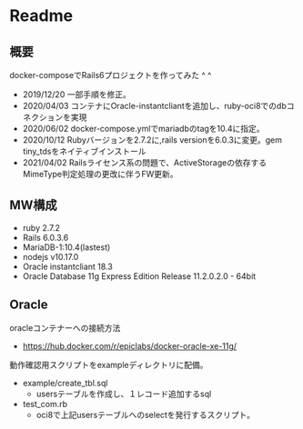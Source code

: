 # Readme

## 概要

docker-composeでRails6プロジェクトを作ってみた ^ ^

- 2019/12/20 一部手順を修正。
- 2020/04/03 コンテナにOracle-instantcliantを追加し、ruby-oci8でのdbコネクションを実現
- 2020/06/02 docker-compose.ymlでmariadbのtagを10.4に指定。
- 2020/10/12 Rubyバージョンを2.7.2に,rails versionを6.0.3に変更。gem tiny_tdsをネイティブインストール
- 2021/04/02 Railsライセンス系の問題で、ActiveStorageの依存するMimeType判定処理の更改に伴うFW更新。

## MW構成

- ruby 2.7.2
- Rails 6.0.3.6
- MariaDB-1:10.4(lastest)
- nodejs v10.17.0
- Oracle instantcliant 18.3
- Oracle Database 11g Express Edition Release 11.2.0.2.0 - 64bit

## Oracle

oracleコンテナーへの接続方法
- https://hub.docker.com/r/epiclabs/docker-oracle-xe-11g/

動作確認用スクリプトをexampleディレクトリに配備。
- example/create_tbl.sql
  - usersテーブルを作成し、１レコード追加するsql
- test_com.rb
  - oci8で上記usersテーブルへのselectを発行するスクリプト。



